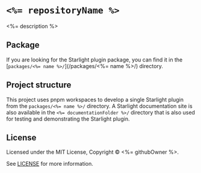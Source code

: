 # `<%= repositoryName %>`

<%= description %>

## Package

If you are looking for the Starlight plugin package, you can find it in the [`packages/<%= name %>/`](/packages/<%= name %>/) directory.

## Project structure

This project uses pnpm workspaces to develop a single Starlight plugin from the `packages/<%= name %>/` directory. A Starlight documentation site is also available in the `<%= documentationFolder %>/` directory that is also used for testing and demonstrating the Starlight plugin.

## License

Licensed under the MIT License, Copyright © <%= githubOwner %>.

See [LICENSE](/LICENSE) for more information.
